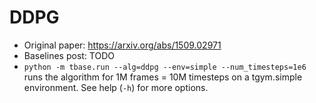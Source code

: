 # DDPG

- Original paper: <https://arxiv.org/abs/1509.02971>
- Baselines post: TODO
- `python -m tbase.run --alg=ddpg --env=simple --num_timesteps=1e6` runs the algorithm for 1M frames = 10M timesteps on a tgym.simple environment. See help (`-h`) for more options.
